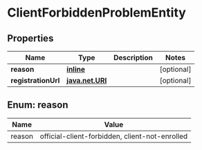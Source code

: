 
# ClientForbiddenProblemEntity

## Properties
Name | Type | Description | Notes
------------ | ------------- | ------------- | -------------
**reason** | [**inline**](#Reason) |  |  [optional]
**registrationUrl** | [**java.net.URI**](java.net.URI.md) |  |  [optional]


<a name="Reason"></a>
## Enum: reason
Name | Value
---- | -----
reason | official-client-forbidden, client-not-enrolled



